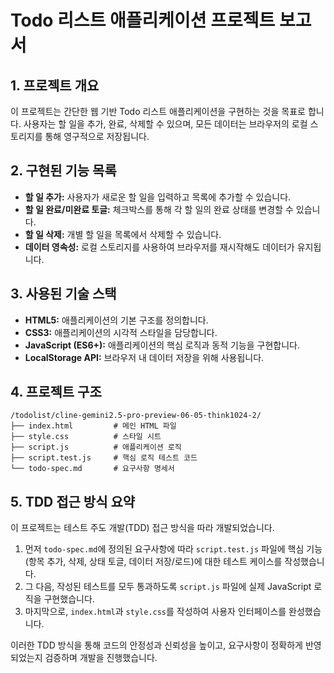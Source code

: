 # Todo 리스트 애플리케이션 프로젝트 보고서

## 1. 프로젝트 개요
이 프로젝트는 간단한 웹 기반 Todo 리스트 애플리케이션을 구현하는 것을 목표로 합니다. 사용자는 할 일을 추가, 완료, 삭제할 수 있으며, 모든 데이터는 브라우저의 로컬 스토리지를 통해 영구적으로 저장됩니다.

## 2. 구현된 기능 목록
- **할 일 추가:** 사용자가 새로운 할 일을 입력하고 목록에 추가할 수 있습니다.
- **할 일 완료/미완료 토글:** 체크박스를 통해 각 할 일의 완료 상태를 변경할 수 있습니다.
- **할 일 삭제:** 개별 할 일을 목록에서 삭제할 수 있습니다.
- **데이터 영속성:** 로컬 스토리지를 사용하여 브라우저를 재시작해도 데이터가 유지됩니다.

## 3. 사용된 기술 스택
- **HTML5:** 애플리케이션의 기본 구조를 정의합니다.
- **CSS3:** 애플리케이션의 시각적 스타일을 담당합니다.
- **JavaScript (ES6+):** 애플리케이션의 핵심 로직과 동적 기능을 구현합니다.
- **LocalStorage API:** 브라우저 내 데이터 저장을 위해 사용됩니다.

## 4. 프로젝트 구조
```
/todolist/cline-gemini2.5-pro-preview-06-05-think1024-2/
├── index.html         # 메인 HTML 파일
├── style.css          # 스타일 시트
├── script.js          # 애플리케이션 로직
├── script.test.js     # 핵심 로직 테스트 코드
└── todo-spec.md       # 요구사항 명세서
```

## 5. TDD 접근 방식 요약
이 프로젝트는 테스트 주도 개발(TDD) 접근 방식을 따라 개발되었습니다.
1.  먼저 `todo-spec.md`에 정의된 요구사항에 따라 `script.test.js` 파일에 핵심 기능(항목 추가, 삭제, 상태 토글, 데이터 저장/로드)에 대한 테스트 케이스를 작성했습니다.
2.  그 다음, 작성된 테스트를 모두 통과하도록 `script.js` 파일에 실제 JavaScript 로직을 구현했습니다.
3.  마지막으로, `index.html`과 `style.css`를 작성하여 사용자 인터페이스를 완성했습니다.

이러한 TDD 방식을 통해 코드의 안정성과 신뢰성을 높이고, 요구사항이 정확하게 반영되었는지 검증하며 개발을 진행했습니다.
